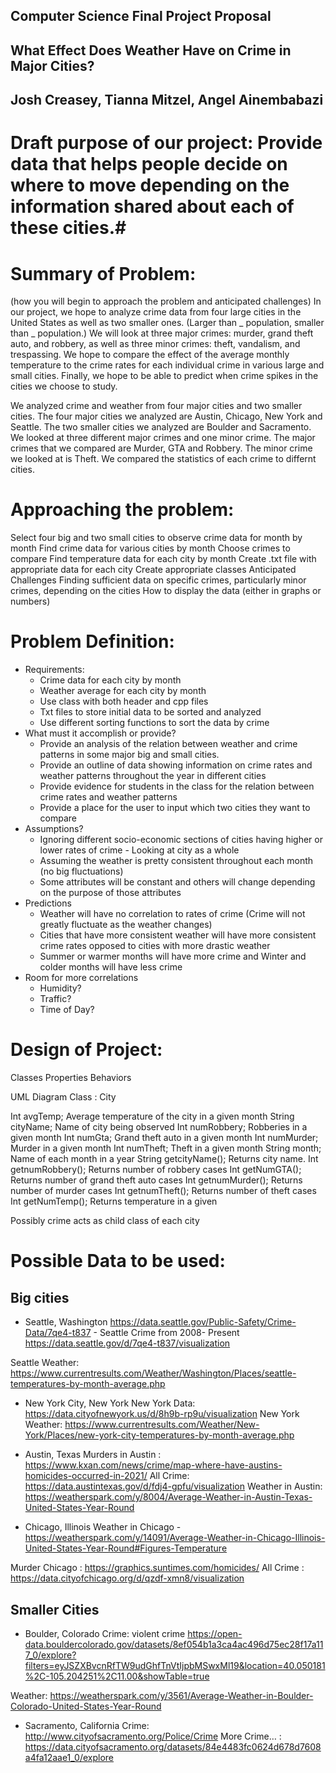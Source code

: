 ## Computer Science Final Project Proposal 
## What Effect Does Weather Have on Crime in Major Cities? 
## Josh Creasey, Tianna Mitzel, Angel Ainembabazi 


# Draft purpose of our project: Provide data that helps people decide on where to move depending on the information shared about each of these cities.#

# Summary of Problem: #
(how you will begin to approach the problem and anticipated challenges)
In our project, we hope to analyze crime data from four large cities in the United States as well as two smaller ones. (Larger than _ population, smaller than _ population.) We will look at three major crimes: murder, grand theft auto, and robbery, as well as three minor crimes: theft, vandalism, and trespassing. We hope to compare the effect of the average monthly temperature to the crime rates for each individual crime in various large and small cities. Finally, we hope to be able to predict when crime spikes in the cities we choose to study.

We analyzed crime and weather from four major cities and two smaller cities. The four major cities we analyzed are Austin, Chicago, New York and Seattle. The two smaller cities we analyzed are Boulder and Sacramento. We looked at three different major crimes and one minor crime. The major crimes that we compared are Murder, GTA and Robbery. The minor crime we looked at is Theft. We compared the statistics of each crime to differnt cities.

# Approaching the problem: #
Select four big and two small cities to observe crime data for month by month
Find crime data for various cities by month
Choose crimes to compare
Find temperature data for each city by month
Create .txt file with appropriate data for each city
Create appropriate classes
Anticipated Challenges
Finding sufficient data on specific crimes, particularly minor crimes, depending on the cities
How to display the data (either in graphs or numbers)

# Problem Definition: #
* Requirements:
    * Crime data for each city by month
    * Weather average for each city by month
    * Use class with both header and cpp files
    * Txt files to store initial data to be sorted and analyzed
    * Use different sorting functions to sort the data by crime
* What must it accomplish or provide? 
    * Provide an analysis of the relation between weather and crime patterns in some major big and small cities.
    * Provide an outline of data showing information on crime rates and weather patterns throughout the year in different cities
    * Provide evidence for students in the class for the relation between crime rates and weather patterns
    * Provide a place for the user to input which two cities they want to compare
* Assumptions? 
    * Ignoring different socio-economic sections of cities having higher or lower rates of crime - Looking at city as a whole
    * Assuming the weather is pretty consistent throughout each month (no big fluctuations)
    * Some attributes will be constant and others will change depending on the purpose of those attributes
* Predictions
    * Weather will have no correlation to rates of crime (Crime will not greatly fluctuate as the weather changes)
    * Cities that have more consistent weather will have more consistent crime rates opposed to cities with more drastic weather
    * Summer or warmer months will have more crime and Winter and colder months will have less crime
* Room for more correlations
    * Humidity?
    * Traffic?
    * Time of Day?

# Design of Project: #
Classes
Properties
Behaviors

UML Diagram
Class : City

Int avgTemp;            Average temperature of the city in a given month
String cityName;        Name of city being observed
Int numRobbery;         Robberies in a given month
Int numGta;             Grand theft auto in a given month
Int numMurder;          Murder in a given month
Int numTheft;           Theft in a given month
String month;           Name of each month in a year
String getcityName();   Returns city name.
Int getnumRobbery();    Returns number of robbery cases 
Int getNumGTA();        Returns number of grand theft auto cases
Int getnumMurder();     Returns number of murder cases 
Int getnumTheft();      Returns number of theft cases
Int getNumTemp();       Returns temperature in a given

Possibly crime acts as child class of each city

# Possible Data to be used: #
## Big cities ##
* Seattle, Washington
https://data.seattle.gov/Public-Safety/Crime-Data/7qe4-t837 - Seattle Crime from 2008- Present
https://data.seattle.gov/d/7qe4-t837/visualization

Seattle Weather: https://www.currentresults.com/Weather/Washington/Places/seattle-temperatures-by-month-average.php 

* New York City, New York
New York Data: https://data.cityofnewyork.us/d/8h9b-rp9u/visualization 
New York Weather: https://www.currentresults.com/Weather/New-York/Places/new-york-city-temperatures-by-month-average.php 

* Austin, Texas
Murders in Austin : https://www.kxan.com/news/crime/map-where-have-austins-homicides-occurred-in-2021/ 
All Crime: https://data.austintexas.gov/d/fdj4-gpfu/visualization 
Weather in Austin: https://weatherspark.com/y/8004/Average-Weather-in-Austin-Texas-United-States-Year-Round

* Chicago, Illinois
Weather in Chicago - https://weatherspark.com/y/14091/Average-Weather-in-Chicago-Illinois-United-States-Year-Round#Figures-Temperature

Murder Chicago : https://graphics.suntimes.com/homicides/ 
All Crime : https://data.cityofchicago.org/d/qzdf-xmn8/visualization



## Smaller Cities ##
* Boulder, Colorado
Crime: violent crime
https://open-data.bouldercolorado.gov/datasets/8ef054b1a3ca4ac496d75ec28f17a117_0/explore?filters=eyJSZXBvcnRfTW9udGhfTnVtIjpbMSwxMl19&location=40.050181%2C-105.204251%2C11.00&showTable=true

Weather: https://weatherspark.com/y/3561/Average-Weather-in-Boulder-Colorado-United-States-Year-Round

* Sacramento, California
Crime: http://www.cityofsacramento.org/Police/Crime 
More Crime… : https://data.cityofsacramento.org/datasets/84e4483fc0624d678d7608a4fa12aae1_0/explore

